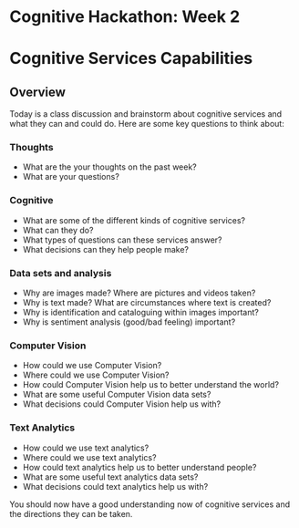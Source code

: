 # Cognitive Hackathon: Week 2
# Cognitive Services Capabilities

## Overview
Today is a class discussion and brainstorm about cognitive services and what they can and could do. Here are some key questions to think about:

### Thoughts
* What are the your thoughts on the past week?
* What are your questions?

### Cognitive
* What are some of the different kinds of cognitive services?
* What can they do?
* What types of questions can these services answer?
* What decisions can they help people make?

### Data sets and analysis
* Why are images made? Where are pictures and videos taken?
* Why is text made? What are circumstances where text is created?
* Why is identification and cataloguing within images important?
* Why is sentiment analysis (good/bad feeling) important?

### Computer Vision
* How could we use Computer Vision?
* Where could we use Computer Vision?
* How could Computer Vision help us to better understand the world?
* What are some useful Computer Vision data sets?
* What decisions could Computer Vision help us with?

### Text Analytics
* How could we use text analytics?
* Where could we use text analytics?
* How could text analytics help us to better understand people? 
* What are some useful text analytics data sets?
* What decisions could text analytics help us with?

You should now have a good understanding now of cognitive services and the directions they can be taken. 
